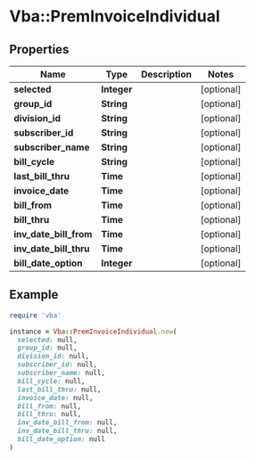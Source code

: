 # Vba::PremInvoiceIndividual

## Properties

| Name | Type | Description | Notes |
| ---- | ---- | ----------- | ----- |
| **selected** | **Integer** |  | [optional] |
| **group_id** | **String** |  | [optional] |
| **division_id** | **String** |  | [optional] |
| **subscriber_id** | **String** |  | [optional] |
| **subscriber_name** | **String** |  | [optional] |
| **bill_cycle** | **String** |  | [optional] |
| **last_bill_thru** | **Time** |  | [optional] |
| **invoice_date** | **Time** |  | [optional] |
| **bill_from** | **Time** |  | [optional] |
| **bill_thru** | **Time** |  | [optional] |
| **inv_date_bill_from** | **Time** |  | [optional] |
| **inv_date_bill_thru** | **Time** |  | [optional] |
| **bill_date_option** | **Integer** |  | [optional] |

## Example

```ruby
require 'vba'

instance = Vba::PremInvoiceIndividual.new(
  selected: null,
  group_id: null,
  division_id: null,
  subscriber_id: null,
  subscriber_name: null,
  bill_cycle: null,
  last_bill_thru: null,
  invoice_date: null,
  bill_from: null,
  bill_thru: null,
  inv_date_bill_from: null,
  inv_date_bill_thru: null,
  bill_date_option: null
)
```

